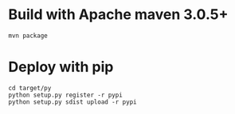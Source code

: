 # Build with Apache maven 3.0.5+

```
mvn package
```

# Deploy with pip

```
cd target/py
python setup.py register -r pypi
python setup.py sdist upload -r pypi
```
